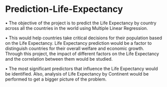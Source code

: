 # Prediction-Life-Expectancy

•	The objective of the project is to predict the Life Expectancy by country across all the countries in the world using Multiple Linear Regression. 

•	This would help countries take critical decisions for their population based on the Life Expectancy. Life Expectancy prediction would be a factor to distinguish countries for      their overall welfare and economic growth. Through this project, the impact of different factors on the Life Expectancy and the correlation between them would be studied.

•	The most significant predictors that influence the Life Expectancy would be identified. Also, analysis of Life Expectancy by Continent would be performed to get a bigger           picture of the problem.
